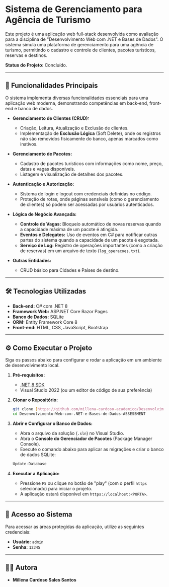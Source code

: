 # Sistema de Gerenciamento para Agência de Turismo

Este projeto é uma aplicação web full-stack desenvolvida como avaliação para a disciplina de "Desenvolvimento Web com .NET e Bases de Dados". O sistema simula uma plataforma de gerenciamento para uma agência de turismo, permitindo o cadastro e controle de clientes, pacotes turísticos, reservas e destinos.

**Status do Projeto:** Concluído.

---

## 🚀 Funcionalidades Principais

O sistema implementa diversas funcionalidades essenciais para uma aplicação web moderna, demonstrando competências em back-end, front-end e banco de dados.

* **Gerenciamento de Clientes (CRUD):**
    * Criação, Leitura, Atualização e Exclusão de clientes.
    * Implementação de **Exclusão Lógica** (Soft Delete), onde os registros não são removidos fisicamente do banco, apenas marcados como inativos.

* **Gerenciamento de Pacotes:**
    * Cadastro de pacotes turísticos com informações como nome, preço, datas e vagas disponíveis.
    * Listagem e visualização de detalhes dos pacotes.

* **Autenticação e Autorização:**
    * Sistema de login e logout com credenciais definidas no código.
    * Proteção de rotas, onde páginas sensíveis (como o gerenciamento de clientes) só podem ser acessadas por usuários autenticados.

* **Lógica de Negócio Avançada:**
    * **Controle de Vagas:** Bloqueio automático de novas reservas quando a capacidade máxima de um pacote é atingida.
    * **Eventos e Delegates:** Uso de eventos em C# para notificar outras partes do sistema quando a capacidade de um pacote é esgotada.
    * **Serviço de Log:** Registro de operações importantes (como a criação de reservas) em um arquivo de texto (`log_operacoes.txt`).

* **Outras Entidades:**
    * CRUD básico para Cidades e Países de destino.

---

## 🛠️ Tecnologias Utilizadas

* **Back-end:** C# com .NET 8
* **Framework Web:** ASP.NET Core Razor Pages
* **Banco de Dados:** SQLite
* **ORM:** Entity Framework Core 8
* **Front-end:** HTML, CSS, JavaScript, Bootstrap

---

## ⚙️ Como Executar o Projeto

Siga os passos abaixo para configurar e rodar a aplicação em um ambiente de desenvolvimento local.

1.  **Pré-requisitos:**
    * [.NET 8 SDK](https://dotnet.microsoft.com/download/dotnet/8.0)
    * Visual Studio 2022 (ou um editor de código de sua preferência)

2.  **Clonar o Repositório:**
    ```bash
    git clone [https://github.com/millena-cardoso-academico/Desenvolvimento-Web-com-.NET-e-Bases-de-Dados-ASSESSMENT.git](https://github.com/millena-cardoso-academico/Desenvolvimento-Web-com-.NET-e-Bases-de-Dados-ASSESSMENT.git)
    cd Desenvolvimento-Web-com-.NET-e-Bases-de-Dados-ASSESSMENT
    ```

3.  **Abrir e Configurar o Banco de Dados:**
    * Abra o arquivo da solução (`.sln`) no Visual Studio.
    * Abra o **Console do Gerenciador de Pacotes** (Package Manager Console).
    * Execute o comando abaixo para aplicar as migrações e criar o banco de dados SQLite:
    ```powershell
    Update-Database
    ```

4.  **Executar a Aplicação:**
    * Pressione `F5` ou clique no botão de "play" (com o perfil `https` selecionado) para iniciar o projeto.
    * A aplicação estará disponível em `https://localhost:<PORTA>`.

---

## 🔑 Acesso ao Sistema

Para acessar as áreas protegidas da aplicação, utilize as seguintes credenciais:

* **Usuário:** `admin`
* **Senha:** `12345`

---

## 👩‍💻 Autora

* **Millena Cardoso Sales Santos**
